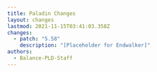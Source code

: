 ```yaml
---
title: Paladin Changes
layout: changes
lastmod: 2021-11-15T03:41:03.358Z
changes:
  - patch: "5.58"
    description: "[Placeholder for Endwalker]"
authors:
  - Balance-PLD-Staff
---
```

